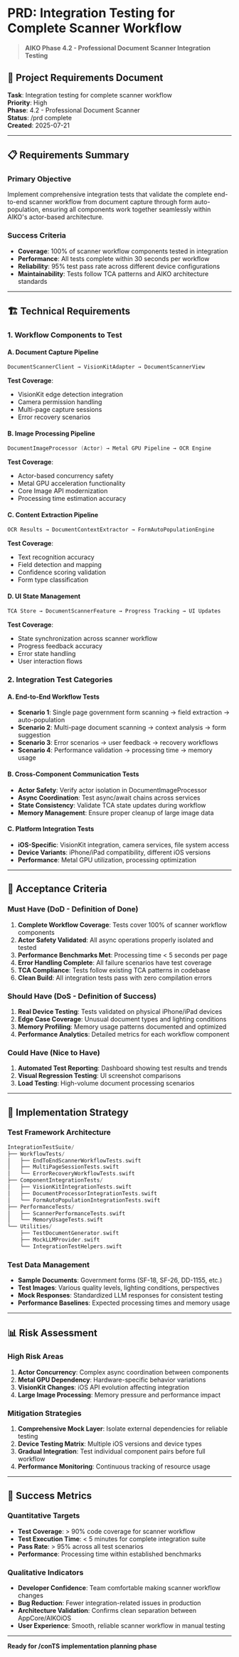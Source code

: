 # PRD: Integration Testing for Complete Scanner Workflow
> **AIKO Phase 4.2 - Professional Document Scanner Integration Testing**

## 🎯 Project Requirements Document

**Task**: Integration testing for complete scanner workflow  
**Priority**: High  
**Phase**: 4.2 - Professional Document Scanner  
**Status**: /prd complete  
**Created**: 2025-07-21

---

## 📋 Requirements Summary

### Primary Objective
Implement comprehensive integration tests that validate the complete end-to-end scanner workflow from document capture through form auto-population, ensuring all components work together seamlessly within AIKO's actor-based architecture.

### Success Criteria
- **Coverage**: 100% of scanner workflow components tested in integration
- **Performance**: All tests complete within 30 seconds per workflow
- **Reliability**: 95% test pass rate across different device configurations
- **Maintainability**: Tests follow TCA patterns and AIKO architecture standards

---

## 🏗️ Technical Requirements

### 1. Workflow Components to Test

#### A. Document Capture Pipeline
```swift
DocumentScannerClient → VisionKitAdapter → DocumentScannerView
```
**Test Coverage**:
- VisionKit edge detection integration
- Camera permission handling
- Multi-page capture sessions
- Error recovery scenarios

#### B. Image Processing Pipeline
```swift
DocumentImageProcessor (Actor) → Metal GPU Pipeline → OCR Engine
```
**Test Coverage**:
- Actor-based concurrency safety
- Metal GPU acceleration functionality
- Core Image API modernization
- Processing time estimation accuracy

#### C. Content Extraction Pipeline
```swift
OCR Results → DocumentContextExtractor → FormAutoPopulationEngine
```
**Test Coverage**:
- Text recognition accuracy
- Field detection and mapping
- Confidence scoring validation
- Form type classification

#### D. UI State Management
```swift
TCA Store → DocumentScannerFeature → Progress Tracking → UI Updates
```
**Test Coverage**:
- State synchronization across scanner workflow
- Progress feedback accuracy
- Error state handling
- User interaction flows

### 2. Integration Test Categories

#### A. End-to-End Workflow Tests
- **Scenario 1**: Single page government form scanning → field extraction → auto-population
- **Scenario 2**: Multi-page document scanning → context analysis → form suggestion
- **Scenario 3**: Error scenarios → user feedback → recovery workflows
- **Scenario 4**: Performance validation → processing time → memory usage

#### B. Cross-Component Communication Tests
- **Actor Safety**: Verify actor isolation in DocumentImageProcessor
- **Async Coordination**: Test async/await chains across services
- **State Consistency**: Validate TCA state updates during workflow
- **Memory Management**: Ensure proper cleanup of large image data

#### C. Platform Integration Tests
- **iOS-Specific**: VisionKit integration, camera services, file system access
- **Device Variants**: iPhone/iPad compatibility, different iOS versions
- **Performance**: Metal GPU utilization, processing optimization

---

## 🎯 Acceptance Criteria

### Must Have (DoD - Definition of Done)
1. **Complete Workflow Coverage**: Tests cover 100% of scanner workflow components
2. **Actor Safety Validated**: All async operations properly isolated and tested
3. **Performance Benchmarks Met**: Processing time < 5 seconds per page
4. **Error Handling Complete**: All failure scenarios have test coverage
5. **TCA Compliance**: Tests follow existing TCA patterns in codebase
6. **Clean Build**: All integration tests pass with zero compilation errors

### Should Have (DoS - Definition of Success)  
1. **Real Device Testing**: Tests validated on physical iPhone/iPad devices
2. **Edge Case Coverage**: Unusual document types and lighting conditions
3. **Memory Profiling**: Memory usage patterns documented and optimized
4. **Performance Analytics**: Detailed metrics for each workflow component

### Could Have (Nice to Have)
1. **Automated Test Reporting**: Dashboard showing test results and trends
2. **Visual Regression Testing**: UI screenshot comparisons
3. **Load Testing**: High-volume document processing scenarios

---

## 🔧 Implementation Strategy

### Test Framework Architecture
```swift
IntegrationTestSuite/
├── WorkflowTests/
│   ├── EndToEndScannerWorkflowTests.swift
│   ├── MultiPageSessionTests.swift
│   └── ErrorRecoveryWorkflowTests.swift
├── ComponentIntegrationTests/
│   ├── VisionKitIntegrationTests.swift  
│   ├── DocumentProcessorIntegrationTests.swift
│   └── FormAutoPopulationIntegrationTests.swift
├── PerformanceTests/
│   ├── ScannerPerformanceTests.swift
│   └── MemoryUsageTests.swift
└── Utilities/
    ├── TestDocumentGenerator.swift
    ├── MockLLMProvider.swift
    └── IntegrationTestHelpers.swift
```

### Test Data Management
- **Sample Documents**: Government forms (SF-18, SF-26, DD-1155, etc.)
- **Test Images**: Various quality levels, lighting conditions, perspectives  
- **Mock Responses**: Standardized LLM responses for consistent testing
- **Performance Baselines**: Expected processing times and memory usage

---

## 📊 Risk Assessment

### High Risk Areas
1. **Actor Concurrency**: Complex async coordination between components
2. **Metal GPU Dependency**: Hardware-specific behavior variations
3. **VisionKit Changes**: iOS API evolution affecting integration
4. **Large Image Processing**: Memory pressure and performance impact

### Mitigation Strategies
1. **Comprehensive Mock Layer**: Isolate external dependencies for reliable testing
2. **Device Testing Matrix**: Multiple iOS versions and device types
3. **Gradual Integration**: Test individual component pairs before full workflow
4. **Performance Monitoring**: Continuous tracking of resource usage

---

## 🚀 Success Metrics

### Quantitative Targets
- **Test Coverage**: > 90% code coverage for scanner workflow
- **Test Execution Time**: < 5 minutes for complete integration suite
- **Pass Rate**: > 95% across all test scenarios
- **Performance**: Processing time within established benchmarks

### Qualitative Indicators  
- **Developer Confidence**: Team comfortable making scanner workflow changes
- **Bug Reduction**: Fewer integration-related issues in production
- **Architecture Validation**: Confirms clean separation between AppCore/AIKOiOS
- **User Experience**: Smooth, reliable scanner workflow in manual testing

---

**Ready for /conTS implementation planning phase**

<!-- /prd complete -->